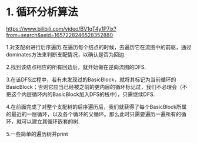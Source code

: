 






# 1. 循环分析算法
https://www.bilibili.com/video/BV1qT4y1P7ix?from=search&seid=1657228246528352880




1.对支配树进行后序遍历.在遍历每个结点的时候，去遍历它在流图中的前驱，通过dominates方法来判断支配情况，以确认是否为回边.

2.找到该结点相应的所有回边后，就开始做在逆向流图的DFS.

3.在该DFS过程中，若有未发现过的BasicBlock，就将其标记为当前循环的BasicBlock；否则它应当已经被之前的更内层的循环标记过，我们不必理会（不把这个内层循环内的BasicBlock加入DFS的栈中），只需继续DFS.

4.在前面完成了对整个支配树的后序遍历后，我们就获得了每个BasicBlock所属的最近的一层循环，以及各个循环的父循环。那么此时只需要遍历一遍所有的循环，就可以建立其循环嵌套的树.

5.一些简单的遍历树并print

























